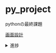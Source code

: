 # py_project
pythonの最終課題

[画面設計](https://xd.adobe.com/view/e44c6bd4-8b96-472d-8b65-f82c0044b3ba-b11f/)

<details>
<summary>進捗</summary>

### 06/22
* ログイン後の画面設計
  * トップ画面
  * 図書一覧画面
  * キーワード検索

### 06/21
* 空ファイルのpush
* ログインと新規登録の画面設計

### 06/13
* リポジトリの作成
* 画面設計開始(XD)
</details>